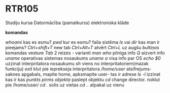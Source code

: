 # RTR105
Studiju kursa Datormācība (pamatkurss) elektroniska klāde

**komandas**

*whoami* kas es esmu?
*pwd* kur es esmu? faila sistēma
*ls* vai *dir* kas man ir pieejams?
*Ctrl+shift+T* new tab
*Ctrl+Alt+T* atvērt
*Ctrl+L* uz augšu
*bultiņas* komandas vesture
*Tab* 2 reizes - varianti
*man who* pilniga info
*Q* aizvert info
*uname* operativas sistemas nosaukums
*uname a* visa info par OS
*echo $0* uzzinat interpritatora nosaukumu
*sh* viens no interpritatoriem(mazak funkciju)
*exit* klut pie ieprekseja interpritatora
*/home/user* atsifrejums-saknes apgabals, mapite home, apksmapite user- tas ir adrese
*ls -l* izzinat kas ir kas
*punkts pirms objekta* paslept objektu
*cd* change director. noklut pie /home/user/
*cd .* solis uz vietas
*cd ..* atpakal uz vienu 
